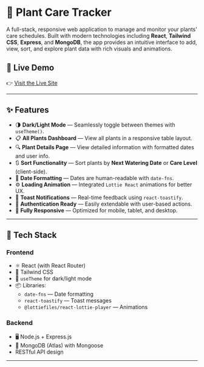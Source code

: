 # 🌿 Plant Care Tracker

A full-stack, responsive web application to manage and monitor your plants' care schedules. Built with modern technologies including **React**, **Tailwind CSS**, **Express**, and **MongoDB**, the app provides an intuitive interface to add, view, sort, and explore plant data with rich visuals and animations.

## 🚀 Live Demo

👉 [Visit the Live Site](https://fabulous-starburst-2600ab.netlify.app/)

---

## ✨ Features

- 🌗 **Dark/Light Mode** — Seamlessly toggle between themes with `useTheme()`.
- 📋 **All Plants Dashboard** — View all plants in a responsive table layout.
- 🔍 **Plant Details Page** — View detailed information with formatted dates and user info.
- 🔃 **Sort Functionality** — Sort plants by **Next Watering Date** or **Care Level** (client-side).
- 📅 **Date Formatting** — Dates are human-readable with `date-fns`.
- ⚙️ **Loading Animation** — Integrated `Lottie React` animations for better UX.
- 📣 **Toast Notifications** — Real-time feedback using `react-toastify`.
- 🔐 **Authentication Ready** — Easily extendable with user-based actions.
- 📱 **Fully Responsive** — Optimized for mobile, tablet, and desktop.

---

## 🧰 Tech Stack

### Frontend
- ⚛️ React (with React Router)
- 💨 Tailwind CSS
- 🌙 `useTheme` for dark/light mode
- 📦 Libraries:
  - `date-fns` — Date formatting
  - `react-toastify` — Toast messages
  - `@lottiefiles/react-lottie-player` — Animations

### Backend
- 🖥️ Node.js + Express.js
- 🍃 MongoDB (Atlas) with Mongoose
- RESTful API design

---


